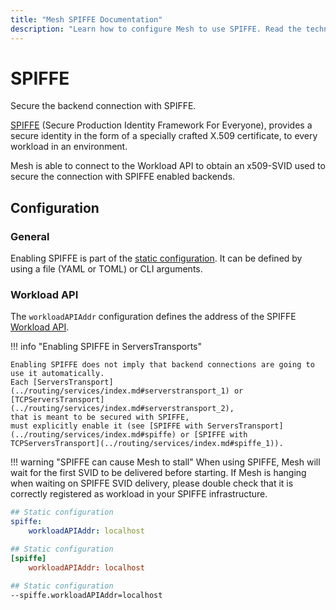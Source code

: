 ```yaml
---
title: "Mesh SPIFFE Documentation"
description: "Learn how to configure Mesh to use SPIFFE. Read the technical documentation."
---
```


# SPIFFE

Secure the backend connection with SPIFFE.

[SPIFFE](https://spiffe.io/docs/latest/spiffe-about/overview/) (Secure Production Identity Framework For Everyone), 
provides a secure identity in the form of a specially crafted X.509 certificate, 
to every workload in an environment.

Mesh is able to connect to the Workload API to obtain an x509-SVID used to secure the connection with SPIFFE enabled backends.

## Configuration

### General

Enabling SPIFFE is part of the [static configuration](../getting-started/configuration-overview.md#the-static-configuration).
It can be defined by using a file (YAML or TOML) or CLI arguments.

### Workload API

The `workloadAPIAddr` configuration defines the address of the SPIFFE [Workload API](https://spiffe.io/docs/latest/spiffe-about/spiffe-concepts/#spiffe-workload-api).

!!! info "Enabling SPIFFE in ServersTransports"

    Enabling SPIFFE does not imply that backend connections are going to use it automatically.
    Each [ServersTransport](../routing/services/index.md#serverstransport_1) or [TCPServersTransport](../routing/services/index.md#serverstransport_2),
	that is meant to be secured with SPIFFE,
	must explicitly enable it (see [SPIFFE with ServersTransport](../routing/services/index.md#spiffe) or [SPIFFE with TCPServersTransport](../routing/services/index.md#spiffe_1)).

!!! warning "SPIFFE can cause Mesh to stall"
	When using SPIFFE,
	Mesh will wait for the first SVID to be delivered before starting.
	If Mesh is hanging when waiting on SPIFFE SVID delivery,
	please double check that it is correctly registered as workload in your SPIFFE infrastructure.

```yaml tab="File (YAML)"
## Static configuration
spiffe:
    workloadAPIAddr: localhost
```

```toml tab="File (TOML)"
## Static configuration
[spiffe]
    workloadAPIAddr: localhost
```

```bash tab="CLI"
## Static configuration
--spiffe.workloadAPIAddr=localhost
```
